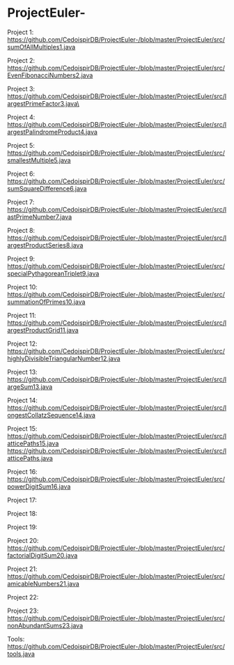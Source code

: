 # ProjectEuler-
Project 1:
https://github.com/CedoispirDB/ProjectEuler-/blob/master/ProjectEuler/src/sumOfAllMultiples1.java

Project 2: 
https://github.com/CedoispirDB/ProjectEuler-/blob/master/ProjectEuler/src/EvenFibonacciNumbers2.java

Project 3: 
https://github.com/CedoispirDB/ProjectEuler-/blob/master/ProjectEuler/src/largestPrimeFactor3.java\

Project 4: 
https://github.com/CedoispirDB/ProjectEuler-/blob/master/ProjectEuler/src/largestPalindromeProduct4.java

Project 5: 
https://github.com/CedoispirDB/ProjectEuler-/blob/master/ProjectEuler/src/smallestMultiple5.java

Project 6: 
https://github.com/CedoispirDB/ProjectEuler-/blob/master/ProjectEuler/src/sumSquareDifference6.java

Project 7: 
https://github.com/CedoispirDB/ProjectEuler-/blob/master/ProjectEuler/src/lastPrimeNumber7.java

Project 8: 
https://github.com/CedoispirDB/ProjectEuler-/blob/master/ProjectEuler/src/largestProductSeries8.java

Project 9: 
https://github.com/CedoispirDB/ProjectEuler-/blob/master/ProjectEuler/src/specialPythagoreanTriplet9.java

Project 10: 
https://github.com/CedoispirDB/ProjectEuler-/blob/master/ProjectEuler/src/summationOfPrimes10.java

Project 11: 
https://github.com/CedoispirDB/ProjectEuler-/blob/master/ProjectEuler/src/largestProductGrid11.java

Project 12: 
https://github.com/CedoispirDB/ProjectEuler-/blob/master/ProjectEuler/src/highlyDivisibleTriangularNumber12.java

Project 13: 
https://github.com/CedoispirDB/ProjectEuler-/blob/master/ProjectEuler/src/largeSum13.java

Project 14: 
https://github.com/CedoispirDB/ProjectEuler-/blob/master/ProjectEuler/src/longestCollatzSequence14.java

Project 15: 
https://github.com/CedoispirDB/ProjectEuler-/blob/master/ProjectEuler/src/latticePaths15.java
https://github.com/CedoispirDB/ProjectEuler-/blob/master/ProjectEuler/src/latticePaths.java

Project 16:
https://github.com/CedoispirDB/ProjectEuler-/blob/master/ProjectEuler/src/powerDigitSum16.java

Project 17:

Project 18:

Project 19:

Project 20:
https://github.com/CedoispirDB/ProjectEuler-/blob/master/ProjectEuler/src/factorialDigitSum20.java

Project 21:
https://github.com/CedoispirDB/ProjectEuler-/blob/master/ProjectEuler/src/amicableNumbers21.java

Project 22:

Project 23:
https://github.com/CedoispirDB/ProjectEuler-/blob/master/ProjectEuler/src/nonAbundantSums23.java

Tools:
https://github.com/CedoispirDB/ProjectEuler-/blob/master/ProjectEuler/src/tools.java
 

